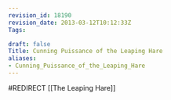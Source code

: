 ```yaml
---
revision_id: 18190
revision_date: 2013-03-12T10:12:33Z
Tags:

draft: false
Title: Cunning Puissance of the Leaping Hare
aliases:
- Cunning_Puissance_of_the_Leaping_Hare
---
```

#REDIRECT [[The Leaping Hare]]